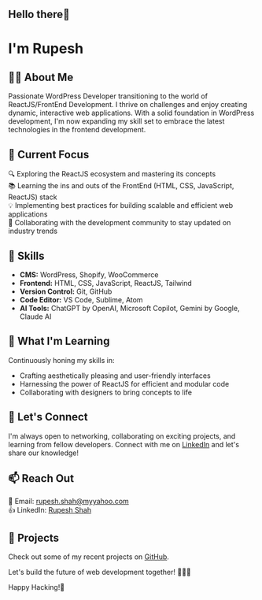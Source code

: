 ## Hello there👋
# I'm Rupesh

## 👨‍💻 About Me
Passionate WordPress Developer transitioning to the world of ReactJS/FrontEnd Development. I thrive on challenges and enjoy creating dynamic, interactive web applications. With a solid foundation in WordPress development, I'm now expanding my skill set to embrace the latest technologies in the frontend development.

## 🚀 Current Focus
🔍 Exploring the ReactJS ecosystem and mastering its concepts  
📚 Learning the ins and outs of the FrontEnd (HTML, CSS, JavaScript, ReactJS) stack  
💡 Implementing best practices for building scalable and efficient web applications  
🤝 Collaborating with the development community to stay updated on industry trends

## 💼 Skills
- **CMS:** WordPress, Shopify, WooCommerce
- **Frontend:** HTML, CSS, JavaScript, ReactJS, Tailwind
- **Version Control:** Git, GitHub
- **Code Editor:** VS Code, Sublime, Atom
- **AI Tools:** ChatGPT by OpenAI, Microsoft Copilot, Gemini by Google, Claude AI

## 🌱 What I'm Learning
Continuously honing my skills in:
- Crafting aesthetically pleasing and user-friendly interfaces
- Harnessing the power of ReactJS for efficient and modular code
- Collaborating with designers to bring concepts to life

## 🤝 Let's Connect
I'm always open to networking, collaborating on exciting projects, and learning from fellow developers. Connect with me on [LinkedIn](https://www.linkedin.com/in/rupeshah27/) and let's share our knowledge!

## 📫 Reach Out
📧 Email: rupesh.shah@myyahoo.com  
👍 LinkedIn: [Rupesh Shah](https://www.linkedin.com/in/rupeshah27/)  

## 🚀 Projects
Check out some of my recent projects on [GitHub](https://github.com/rupeshkmrshah).

Let's build the future of web development together! 👨‍💻🚀

Happy Hacking!🥳


<!---
rupeshkmrshah/rupeshkmrshah is a ✨ special ✨ repository because its `README.md` (this file) appears on your GitHub profile.
You can click the Preview link to take a look at your changes.
--->

